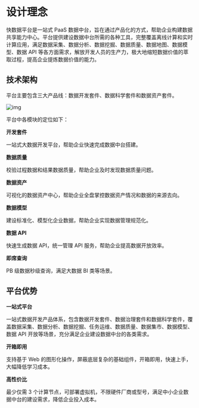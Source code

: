 # 设计理念

快数据平台是一站式 PaaS 数据中台，旨在通过产品化的方式，帮助企业构建数据共享能力中心。平台提供建设数据中台所需的各种工具，完整覆盖离线计算和实时计算应用，满足数据采集、数据分析、数据挖掘、数据质量、数据地图、数据模型、数据 API 等各方面需求，解放开发人员的生产力，极大地缩短数据价值的萃取过程，提高企业提炼数据价值的能力。

## 技术架构

平台主要包含三大产品线：数据开发套件、数据科学套件和数据资产套件。

![img](https://intranetproxy.alipay.com/skylark/lark/0/2021/png/257802/1625466805858-25aa68ba-9b69-406d-a6bf-b977bd36357d.png)

平台中各模块的定位如下：

**开发套件**

一站式大数据开发平台，帮助企业快速完成数据中台搭建。

**数据质量**

校验过程数据和结果数据质量，帮助企业及时发现数据质量问题。

**数据资产**

可视化的数据资产中心，帮助企业全盘掌控数据资产情况和数据的来源去向。

**数据模型**

建设标准化、模型化企业数据，帮助企业实现数据管理规范化。

**数据 API**

快速生成数据 API，统一管理 API 服务，帮助企业提高数据开放效率。

**即席查询**

PB 级数据秒级查询，满足大数据 BI 类等场景。

## 平台优势

**一站式平台**

一站式数据开发产品体系，包含数据开发套件、数据治理套件和数据科学套件，覆盖数据采集、数据分析、数据挖掘、任务运维、数据质量、数据集市、数据模型、数据 API 开放等场景，充分满足企业建设数据中台的各类需求。

**开箱即用**

支持基于 Web 的图形化操作，屏蔽底层复杂的基础组件，开箱即用，快速上手，大幅降低学习成本。

**高性价比**

最少仅需 3 个计算节点，可部署虚拟机，不限硬件厂商或型号，满足中小企业数据中台的建设需求，降低企业投入成本。
